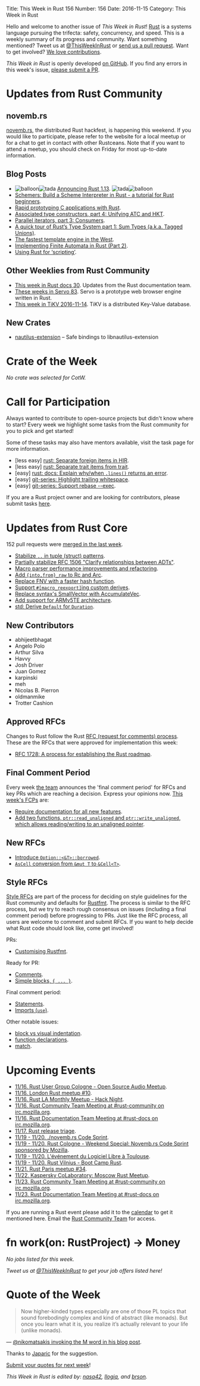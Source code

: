 Title: This Week in Rust 156
Number: 156
Date: 2016-11-15
Category: This Week in Rust

Hello and welcome to another issue of *This Week in Rust*!
[Rust](http://rust-lang.org) is a systems language pursuing the trifecta: safety, concurrency, and speed.
This is a weekly summary of its progress and community.
Want something mentioned? Tweet us at [@ThisWeekInRust](https://twitter.com/ThisWeekInRust) or [send us a pull request](https://github.com/cmr/this-week-in-rust).
Want to get involved? [We love contributions](https://github.com/rust-lang/rust/blob/master/CONTRIBUTING.md).

*This Week in Rust* is openly developed [on GitHub](https://github.com/cmr/this-week-in-rust).
If you find any errors in this week's issue, [please submit a PR](https://github.com/cmr/this-week-in-rust/pulls).

# Updates from Rust Community

## novemb.rs

[novemb.rs](http://novemb.rs), the distributed Rust hackfest, is happening this weekend. If you would like to participate, please refer to the website for a local meetup or for a chat to get in contact with other Rustceans. Note that if you want to attend a meetup,  you should check on Friday for most up-to-date information.

## Blog Posts

* <img alt="balloon" class="emoji" title=":balloon:" src="https://cdn.discourse.org/business/images/emoji/emoji_one/balloon.png?v=0"><img alt="tada" class="emoji" title=":tada:" src="https://cdn.discourse.org/business/images/emoji/emoji_one/tada.png?v=0"> [Announcing Rust 1.13](https://blog.rust-lang.org/2016/11/10/Rust-1.13.html). <img alt="tada" class="emoji" title=":tada:" src="https://cdn.discourse.org/business/images/emoji/emoji_one/tada.png?v=0"><img alt="balloon" class="emoji" title=":balloon:" src="https://cdn.discourse.org/business/images/emoji/emoji_one/balloon.png?v=0">
* [Schemers: Build a Scheme Interpreter in Rust - a tutorial for Rust beginners](https://mgattozzi.github.io/2016/11/08/scheme-input.html).
* [Rapid prototyping C applications with Rust](https://rust-leipzig.github.io/cargo/2016/11/13/rapid-prototyping-c-applications/).
* [Associated type constructors, part 4: Unifying ATC and HKT](http://smallcultfollowing.com/babysteps/blog/2016/11/09/associated-type-constructors-part-4-unifying-atc-and-hkt/).
* [Parallel iterators, part 3: Consumers](http://smallcultfollowing.com/babysteps/blog/2016/11/14/parallel-iterators-part-3-consumers/).
* [A quick tour of Rust’s Type System part 1: Sum Types (a.k.a. Tagged Unions)](https://tonyarcieri.com/a-quick-tour-of-rusts-type-system-part-1-sum-types-a-k-a-tagged-unions).
* [The fastest template engine in the West](https://lambda.xyz/blog/maud-is-fast/).
* [Implementing Finite Automata in Rust (Part 2)](https://apanatshka.github.io/compsci/2016/11/12/implementing-finite-automata-part-2/).
* [Using Rust for ‘scripting’](http://www.chriskrycho.com/2016/using-rust-for-scripting.html).

## Other Weeklies from Rust Community

* [This week in Rust docs 30](https://guillaumegomez.github.io/this-week-in-rust-docs/blog/this-week-in-rust-docs-30). Updates from the Rust documentation team.
* [These weeks in Servo 83](https://blog.servo.org/2016/11/14/twis-83/). Servo is a prototype web browser engine written in Rust.
* [This week in TiKV 2016-11-14](http://weekly.pingcap.com/2016/11/14/tidb-weekly/#weekly-update-in-tikv). TiKV is a distributed Key-Value database.

## New Crates

* [nautilus-extension](https://github.com/talklittle/nautilus-extension-rs) – Safe bindings to libnautilus-extension

# Crate of the Week

*No crate was selected for CotW.*

[submit_crate]: https://users.rust-lang.org/t/crate-of-the-week/2704

# Call for Participation

Always wanted to contribute to open-source projects but didn't know where to start?
Every week we highlight some tasks from the Rust community for you to pick and get started!

Some of these tasks may also have mentors available, visit the task page for more information.

* [less easy] [rust: Separate foreign items in HIR](https://github.com/rust-lang/rust/issues/37713).
* [less easy] [rust: Separate trait items from trait](https://github.com/rust-lang/rust/issues/37712).
* [easy] [rust: docs: Explain why/when `.lines()` returns an error](https://github.com/rust-lang/rust/issues/37744).
* [easy] [git-series: Highlight trailing whitespace](https://github.com/git-series/git-series/issues/31).
* [easy] [git-series: Support rebase --exec](https://github.com/git-series/git-series/issues/24).

If you are a Rust project owner and are looking for contributors, please submit tasks [here][guidelines].

[guidelines]: https://users.rust-lang.org/t/twir-call-for-participation/4821

# Updates from Rust Core

152 pull requests were [merged in the last week][merged].

[merged]: https://github.com/issues?q=is%3Apr+org%3Arust-lang+is%3Amerged+merged%3A2016-11-07..2016-11-14

* [Stabilize `..` in tuple (struct) patterns](https://github.com/rust-lang/rust/pull/36843).
* [Partially stabilize RFC 1506 "Clarify relationships between ADTs"](https://github.com/rust-lang/rust/pull/36868).
* [Macro parser performance improvements and refactoring](https://github.com/rust-lang/rust/pull/37701).
* [Add `{into,from}_raw` to Rc and Arc](https://github.com/rust-lang/rust/pull/37192).
* [Replace FNV with a faster hash function](https://github.com/rust-lang/rust/pull/37229).
* [Support `#[macro_reexport]`ing custom derives](https://github.com/rust-lang/rust/pull/37542).
* [Replace syntax's SmallVector with AccumulateVec](https://github.com/rust-lang/rust/pull/37551).
* [Add support for ARMv5TE architecture](https://github.com/rust-lang/rust/pull/37615).
* [std: Derive `Default` for `Duration`](https://github.com/rust-lang/rust/pull/37699).

## New Contributors

* abhijeetbhagat
* Angelo Polo
* Arthur Silva
* Havvy
* Josh Driver
* Juan Gomez
* karpinski
* meh
* Nicolas B. Pierron
* oldmanmike
* Trotter Cashion

## Approved RFCs

Changes to Rust follow the Rust [RFC (request for comments)
process](https://github.com/rust-lang/rfcs#rust-rfcs). These
are the RFCs that were approved for implementation this week:

* [RFC 1728: A process for establishing the Rust roadmap](https://github.com/rust-lang/rfcs/pull/1728).

## Final Comment Period

Every week [the team](https://www.rust-lang.org/team.html) announces the
'final comment period' for RFCs and key PRs which are reaching a
decision. Express your opinions now. [This week's FCPs][fcp] are:

[fcp]: https://github.com/rust-lang/rfcs/labels/final-comment-period

* [Require documentation for all new features](https://github.com/rust-lang/rfcs/pull/1636).
* [Add two functions, `ptr::read_unaligned` and `ptr::write_unaligned`, which allows reading/writing to an unaligned pointer](https://github.com/rust-lang/rfcs/pull/1725).

## New RFCs

* [Introduce `Option::<&T>::borrowed`](https://github.com/rust-lang/rfcs/pull/1792).
* [`AsCell` conversion from `&mut T` to `&Cell<T>`](https://github.com/rust-lang/rfcs/pull/1789).

## Style RFCs

[Style RFCs](https://github.com/rust-lang-nursery/fmt-rfcs) are part of the process for deciding on style guidelines for the Rust community and defaults for [Rustfmt](https://github.com/rust-lang-nursery/rustfmt). The process is similar to the RFC process, but we try to reach rough consensus on issues (including a final comment period) before progressing to PRs. Just like the RFC process, all users are welcome to comment and submit RFCs. If you want to help decide what Rust code should look like, come get involved!

PRs:

* [Customising Rustfmt](https://github.com/rust-lang-nursery/fmt-rfcs/pull/33).

Ready for PR:

* [Comments](https://github.com/rust-lang-nursery/fmt-rfcs/issues/17).
* [Simple blocks, `{ ... }`](https://github.com/rust-lang-nursery/fmt-rfcs/issues/21).

Final comment period:

* [Statements](https://github.com/rust-lang-nursery/fmt-rfcs/issues/11).
* [Imports (`use`)](https://github.com/rust-lang-nursery/fmt-rfcs/issues/24).

Other notable issues:

* [block vs visual indentation](https://github.com/rust-lang-nursery/fmt-rfcs/issues/8).
* [function declarations](https://github.com/rust-lang-nursery/fmt-rfcs/issues/39).
* [match](https://github.com/rust-lang-nursery/fmt-rfcs/issues/34).

# Upcoming Events

* [11/16. Rust User Group Cologne - Open Source Audio Meetup](http://rust.cologne/2016/11/16/audio-meetup.html).
* [11/16. London Rust meetup #10](https://www.meetup.com/Rust-London-User-Group/events/234999144/).
* [11/16. Rust LA Monthly Meetup - Hack Night](https://www.meetup.com/Rust-Los-Angeles/events/234998313/).
* [11/16. Rust Community Team Meeting at #rust-community on irc.mozilla.org](https://chat.mibbit.com/?server=irc.mozilla.org&channel=%23rust-community).
* [11/16. Rust Documentation Team Meeting at #rust-docs on irc.mozilla.org](https://chat.mibbit.com/?server=irc.mozilla.org&channel=%23rust-docs).
* [11/17. Rust release triage](https://internals.rust-lang.org/t/release-cycle-triage-proposal/3544).
* [11/19 - 11/20. ./novemb.rs Code Sprint](http://novemb.rs/).
* [11/19 - 11/20. Rust Cologne - Weekend Special: Novemb.rs Code Sprint sponsored by Mozilla](https://www.meetup.com/RustCologne/events/235374218/).
* [11/19 - 11/20. L'événement du Logiciel Libre à Toulouse](https://2016.capitoledulibre.org/programme.html).
* [11/19 - 11/20. Rust Vilnius - Boot Camp Rust](https://www.meetup.com/Rust-in-Vilnius/events/234293479/).
* [11/21. Rust Paris meetup #34](https://www.meetup.com/Rust-Paris/events/235570335/).
* [11/22. Kaspersky CoLaboratory: Moscow Rust Meetup](https://events.kaspersky.com/event/rust2).
* [11/23. Rust Community Team Meeting at #rust-community on irc.mozilla.org](https://chat.mibbit.com/?server=irc.mozilla.org&channel=%23rust-community).
* [11/23. Rust Documentation Team Meeting at #rust-docs on irc.mozilla.org](https://chat.mibbit.com/?server=irc.mozilla.org&channel=%23rust-docs).

If you are running a Rust event please add it to the [calendar] to get
it mentioned here. Email the [Rust Community Team][community] for access.

[calendar]: https://www.google.com/calendar/embed?src=apd9vmbc22egenmtu5l6c5jbfc%40group.calendar.google.com
[community]: mailto:community-team@rust-lang.org

# fn work(on: RustProject) -> Money

*No jobs listed for this week.*

*Tweet us at [@ThisWeekInRust](https://twitter.com/ThisWeekInRust) to get your job offers listed here!*

# Quote of the Week

> Now higher-kinded types especially are one of those PL topics that sound forebodingly complex and kind of abstract (like monads). But once you learn what it is, you realize it’s actually relevant to your life (unlike monads).

— [@nikomatsakis invoking the M word in his blog post](http://smallcultfollowing.com/babysteps/blog/2016/11/02/associated-type-constructors-part-1-basic-concepts-and-introduction/).

Thanks to [Japaric](https://users.rust-lang.org/users/japaric) for the suggestion.

[Submit your quotes for next week][submit]!

[submit]: http://users.rust-lang.org/t/twir-quote-of-the-week/328

*This Week in Rust is edited by: [nasa42](https://github.com/nasa42), [llogiq](https://github.com/llogiq), and [brson](https://github.com/brson).*
